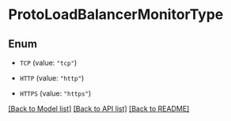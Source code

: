 # ProtoLoadBalancerMonitorType

## Enum


* `TCP` (value: `"tcp"`)

* `HTTP` (value: `"http"`)

* `HTTPS` (value: `"https"`)


[[Back to Model list]](../README.md#documentation-for-models) [[Back to API list]](../README.md#documentation-for-api-endpoints) [[Back to README]](../README.md)


